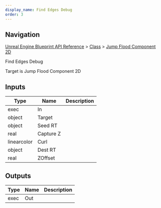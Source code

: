 ```yaml
---
display_name: Find Edges Debug
order: 3
---
```

## Navigation

[Unreal Engine Blueprint API Reference](https://dev.epicgames.com/documentation/en-us/unreal-engine/BlueprintAPI) > [Class](https://dev.epicgames.com/documentation/en-us/unreal-engine/BlueprintAPI/Class) > [Jump Flood Component 2D](https://dev.epicgames.com/documentation/en-us/unreal-engine/BlueprintAPI/Class/JumpFloodComponent2D)

Find Edges Debug

Target is Jump Flood Component 2D

## Inputs

| Type | Name | Description |
| --- | --- | --- |
| exec | In |  |
| object | Target |  |
| object | Seed RT |  |
| real | Capture Z |  |
| linearcolor | Curl |  |
| object | Dest RT |  |
| real | ZOffset |  |

## Outputs

| Type | Name | Description |
| --- | --- | --- |
| exec | Out |  |
